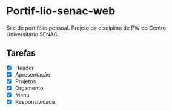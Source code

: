 # Portif-lio-senac-web
Site de portifólio pessoal. Projeto da disciplina de PW do Centro Universitário SENAC.

## Tarefas

- [x] Header
- [x] Apresentação
- [x] Projetos
- [x] Orçamento
- [x] Menu
- [x] Responsividade